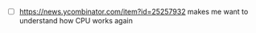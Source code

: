 - [ ] https://news.ycombinator.com/item?id=25257932 makes me want to understand how CPU works again

